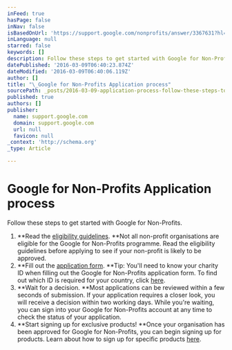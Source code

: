 ```yaml
---
inFeed: true
hasPage: false
inNav: false
isBasedOnUrl: 'https://support.google.com/nonprofits/answer/3367631?hl=en-AU&ref_topic=3247288'
inLanguage: null
starred: false
keywords: []
description: Follow these steps to get started with Google for Non-Profits.
datePublished: '2016-03-09T06:40:23.874Z'
dateModified: '2016-03-09T06:40:06.119Z'
author: []
title: "\_Google for Non-Profits Application process"
sourcePath: _posts/2016-03-09-application-process-follow-these-steps-to-get-started-with.md
published: true
authors: []
publisher:
  name: support.google.com
  domain: support.google.com
  url: null
  favicon: null
_context: 'http://schema.org'
_type: Article

---
```

# Google for Non-Profits Application process

Follow these steps to get started with Google for Non-Profits.

1. **Read the [eligibility guidelines][0]. **Not all non-profit organisations are eligible for the Google for Non-Profits programme. Read the eligibility guidelines before applying to see if your non-profit is likely to be approved.
2. **Fill out the [application form][1]. **Tip: You'll need to know your charity ID when filling out the Google for Non-Profits application form. To find out which ID is required for your country, click [here][2].
3. **Wait for a decision. **Most applications can be reviewed within a few seconds of submission. If your application requires a closer look, you will receive a decision within two working days. While you're waiting, you can sign into your Google for Non-Profits account at any time to check the status of your application.
4. **Start signing up for exclusive products! **Once your organisation has been approved for Google for Non-Profits, you can begin signing up for products. Learn about how to sign up for specific products [here][3].

[0]: https://support.google.com/nonprofits/answer/3215869
[1]: https://www.google.com/nonprofits/account/signup
[2]: https://support.google.com/nonprofits/answer/3380729
[3]: https://support.google.com/nonprofits/topic/3247651